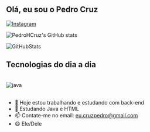 ## Olá, eu sou o Pedro Cruz
[![Instagram](https://img.shields.io/badge/Instagram-E4405F?style=for-the-badge&logo=instagram&logoColor=white)](https://www.instagram.com/pedro._hcm/)

![PedroHCruz's GitHub stats](https://github-readme-stats.vercel.app/api?username=PedroHCruz&show_icons=true&theme=tokyonight) 

![GitHubStats](https://github-readme-stats.vercel.app/api/top-langs/?username=PedroHCruz&theme=blue-green)


## Tecnologias do dia a dia

<div style="display: inline_block"><br/>
<img align="center" alt="java" src="https://img.shields.io/badge/Java-ED8B00?style=for-the-badge&logo=openjdk&logoColor=white" />
</div><br/>

- 🔭 Hoje estou trabalhando e estudando com back-end
- 🌱 Estudando Java e HTML
- 📫 Contate-me no email: eu.cruzpedro@gmail.com
- 😄 Ele/Dele

